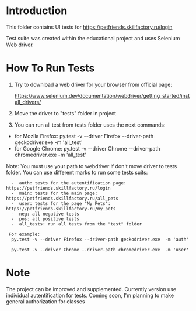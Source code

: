 # Introduction

This folder contains UI tests for https://petfriends.skillfactory.ru/login

Test suite was created within the educational project and uses Selenium Web driver.

# How To Run Tests

1.  Try to download a web driver for your browser from official page: 

    https://www.selenium.dev/documentation/webdriver/getting_started/install_drivers/

3. Move the driver to "tests" folder in project

5. You can run all test from tests folder uses the next commands:

  - for Mozila Firefox: py.test -v --driver Firefox --driver-path geckodriver.exe  -m 'all_test'
  - for Google Chrome: py.test -v --driver Chrome --driver-path chromedriver.exe  -m 'all_test'

Note: You must use your path to webdriver if don't move driver to tests folder. You can use different marks to run some tests suits:

      -  auth: tests for the autentification page: https://petfriends.skillfactory.ru/login
      -  main: tests for the main page: https://petfriends.skillfactory.ru/all_pets
      -  user: tests for the page "My Pets": https://petfriends.skillfactory.ru/my_pets
      -  neg: all negative tests
      -  pos: all positive tests
      -  all_tests: run all tests from the "test" folder
      
     For example: 
      py.test -v --driver Firefox --driver-path geckodriver.exe  -m 'auth'
      
      py.test -v --driver Chrome --driver-path chromedriver.exe  -m 'user'
      
      
  # Note
  
  The project can be improved and supplemented. Currently version use individual autentification for tests. Coming soon, I'm planning to make general authorization for classes
    
   
    
    

   
